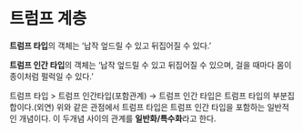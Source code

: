 # 트럼프 계층

**트럼프 타입**의 객체는 ‘납작 엎드릴 수 있고 뒤집어질 수 있다.’

**트럼프 인간 타입**의 객체는 ‘납작 엎드릴 수 있고 뒤집어질 수 있으며, 걸을 때마다 몸이 종이처럼 펄럭일 수 있다.’

트럼프 타입 > 트럼프 인간타입(포함관계) → 트럼프 인간 타입은 트럼프 타입의 부분집합이다.(외연) 위와 같은 관점에서 트럼프 타입은 트럼프 인간 타입을 포함하는 일반적인 개념이다. 이 두개념 사이의 관계를 **일반화/특수화**라고 한다.
